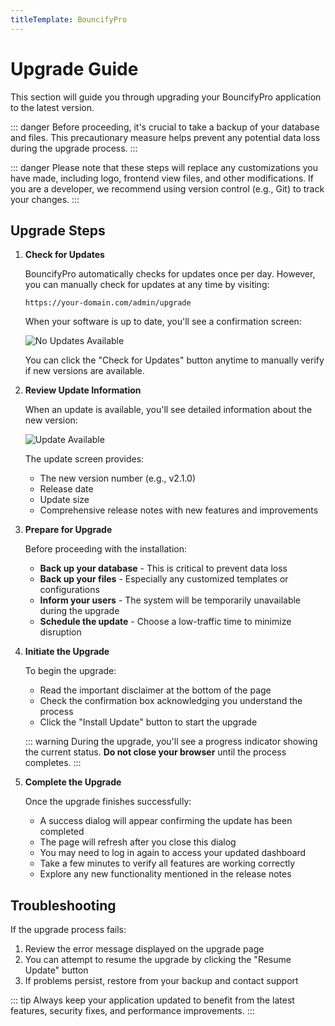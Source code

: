 ```yaml
---
titleTemplate: BouncifyPro
---
```


# Upgrade Guide

This section will guide you through upgrading your BouncifyPro application to the latest version.

::: danger
Before proceeding, it's crucial to take a backup of your database and files. This precautionary measure helps prevent any potential data loss during the upgrade process.
:::

::: danger
Please note that these steps will replace any customizations you have made, including logo, frontend view files, and other modifications. If you are a developer, we recommend using version control (e.g., Git) to track your changes.
:::

## Upgrade Steps

1. **Check for Updates**
   
   BouncifyPro automatically checks for updates once per day. However, you can manually check for updates at any time by visiting:
   ```
   https://your-domain.com/admin/upgrade
   ```
   
   When your software is up to date, you'll see a confirmation screen:
   
   ![No Updates Available](/bouncifypro/no-update.png)
   
   You can click the "Check for Updates" button anytime to manually verify if new versions are available.

2. **Review Update Information**
   
   When an update is available, you'll see detailed information about the new version:
   
   ![Update Available](/bouncifypro/upgrade.png)
   
   The update screen provides:
   - The new version number (e.g., v2.1.0)
   - Release date
   - Update size
   - Comprehensive release notes with new features and improvements

3. **Prepare for Upgrade**
   
   Before proceeding with the installation:
   - **Back up your database** - This is critical to prevent data loss
   - **Back up your files** - Especially any customized templates or configurations
   - **Inform your users** - The system will be temporarily unavailable during the upgrade
   - **Schedule the update** - Choose a low-traffic time to minimize disruption

4. **Initiate the Upgrade**
   
   To begin the upgrade:
   - Read the important disclaimer at the bottom of the page
   - Check the confirmation box acknowledging you understand the process
   - Click the "Install Update" button to start the upgrade
   
   ::: warning
   During the upgrade, you'll see a progress indicator showing the current status. **Do not close your browser** until the process completes.
   :::

5. **Complete the Upgrade**
   
   Once the upgrade finishes successfully:
   - A success dialog will appear confirming the update has been completed
   - The page will refresh after you close this dialog
   - You may need to log in again to access your updated dashboard
   - Take a few minutes to verify all features are working correctly
   - Explore any new functionality mentioned in the release notes

## Troubleshooting

If the upgrade process fails:
1. Review the error message displayed on the upgrade page
2. You can attempt to resume the upgrade by clicking the "Resume Update" button
3. If problems persist, restore from your backup and contact support

::: tip
Always keep your application updated to benefit from the latest features, security fixes, and performance improvements.
:::

